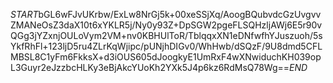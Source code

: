 $START$bGL6wFJvUKrbw/ExLw8NrGj5k+00xeSSjXq/AoogBQubvdcGzUvgvvZMANeOsZ3daX10t6xYKLR5j/Ny0y93Z+DpSGW2pgeFLSQHzljAWj6E5r90vQGg3jYZxnjOULoVym2VM+nv0KBHUlToR/TblqqxXN1eDNfwfhYJuszuoh/5sYkfRhFl+123ljD5ru4ZLrKqWjipc/pUNjhDIGv0/WhHwb/dSQzF/9U8dmd5CFLMBSL8C1yFm6FkksX+d3iOUS605dJoogkyE1UmRxF4wXNwiduchKH039opL3Guyr2eJzzbcHLKy3eBjAkcYUoKh2YXk5J4p6kz6RdMsQ78Wg==$END$